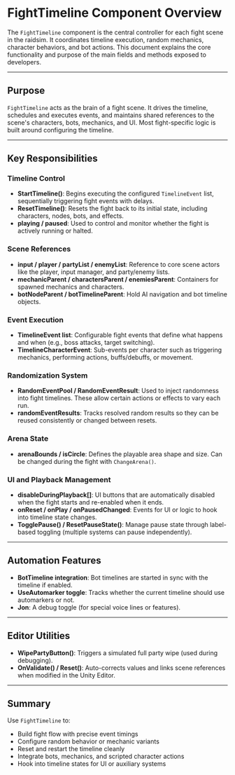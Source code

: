 # FightTimeline Component Overview

The `FightTimeline` component is the central controller for each fight scene in the raidsim. It coordinates timeline execution, random mechanics, character behaviors, and bot actions. This document explains the core functionality and purpose of the main fields and methods exposed to developers.

---

## Purpose

`FightTimeline` acts as the brain of a fight scene. It drives the timeline, schedules and executes events, and maintains shared references to the scene's characters, bots, mechanics, and UI. Most fight-specific logic is built around configuring the timeline.

---

## Key Responsibilities

### Timeline Control

- **StartTimeline()**: Begins executing the configured `TimelineEvent` list, sequentially triggering fight events with delays.
- **ResetTimeline()**: Resets the fight back to its initial state, including characters, nodes, bots, and effects.
- **playing / paused**: Used to control and monitor whether the fight is actively running or halted.

### Scene References

- **input / player / partyList / enemyList**: Reference to core scene actors like the player, input manager, and party/enemy lists.
- **mechanicParent / charactersParent / enemiesParent**: Containers for spawned mechanics and characters.
- **botNodeParent / botTimelineParent**: Hold AI navigation and bot timeline objects.

### Event Execution

- **TimelineEvent list**: Configurable fight events that define what happens and when (e.g., boss attacks, target switching).
- **TimelineCharacterEvent**: Sub-events per character such as triggering mechanics, performing actions, buffs/debuffs, or movement.

### Randomization System

- **RandomEventPool / RandomEventResult**: Used to inject randomness into fight timelines. These allow certain actions or effects to vary each run.
- **randomEventResults**: Tracks resolved random results so they can be reused consistently or changed between resets.

### Arena State

- **arenaBounds / isCircle**: Defines the playable area shape and size. Can be changed during the fight with `ChangeArena()`.

### UI and Playback Management

- **disableDuringPlayback[]**: UI buttons that are automatically disabled when the fight starts and re-enabled when it ends.
- **onReset / onPlay / onPausedChanged**: Events for UI or logic to hook into timeline state changes.
- **TogglePause() / ResetPauseState()**: Manage pause state through label-based toggling (multiple systems can pause independently).

---

## Automation Features

- **BotTimeline integration**: Bot timelines are started in sync with the timeline if enabled.
- **UseAutomarker toggle**: Tracks whether the current timeline should use automarkers or not.
- **Jon**: A debug toggle (for special voice lines or features).

---

## Editor Utilities

- **WipePartyButton()**: Triggers a simulated full party wipe (used during debugging).
- **OnValidate() / Reset()**: Auto-corrects values and links scene references when modified in the Unity Editor.

---

## Summary

Use `FightTimeline` to:

- Build fight flow with precise event timings
- Configure random behavior or mechanic variants
- Reset and restart the timeline cleanly
- Integrate bots, mechanics, and scripted character actions
- Hook into timeline states for UI or auxiliary systems
